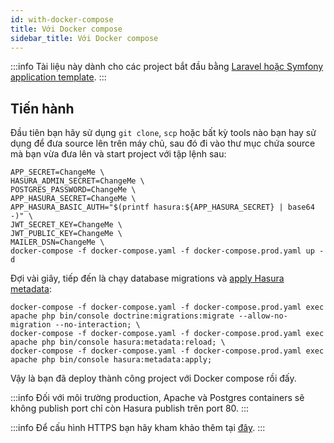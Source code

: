 ```yaml
---
id: with-docker-compose
title: Với Docker compose
sidebar_title: Với Docker compose
---
```


:::info
Tài liệu này dành cho các project bắt đầu bằng [Laravel hoặc Symfony application template](../02-installation/02-application-template.md).
:::


## Tiến hành 

Đầu tiên bạn hãy sử dụng `git clone`, `scp` hoặc bất kỳ tools nào bạn hay sử dụng để đưa source lên trên máy chủ, sau đó đi vào
thư mục chứa source mà bạn vừa đưa lên và start project với tập lệnh sau:

```shell
APP_SECRET=ChangeMe \
HASURA_ADMIN_SECRET=ChangeMe \
POSTGRES_PASSWORD=ChangeMe \
APP_HASURA_SECRET=ChangeMe \
APP_HASURA_BASIC_AUTH="$(printf hasura:${APP_HASURA_SECRET} | base64 -)" \
JWT_SECRET_KEY=ChangeMe \
JWT_PUBLIC_KEY=ChangeMe \
MAILER_DSN=ChangeMe \
docker-compose -f docker-compose.yaml -f docker-compose.prod.yaml up -d
```

Đợi vài giây, tiếp đến là chạy database migrations và [apply Hasura metadata](../07-manage-metadata/02-apply-metadata.md):

```shell
docker-compose -f docker-compose.yaml -f docker-compose.prod.yaml exec apache php bin/console doctrine:migrations:migrate --allow-no-migration --no-interaction; \
docker-compose -f docker-compose.yaml -f docker-compose.prod.yaml exec apache php bin/console hasura:metadata:reload; \
docker-compose -f docker-compose.yaml -f docker-compose.prod.yaml exec apache php bin/console hasura:metadata:apply;
```

Vậy là bạn đã deploy thành công project với Docker compose rồi đấy.

:::info
Đối với môi trường production, Apache và Postgres containers sẽ không publish port chỉ còn Hasura publish trên port 80. 
:::

:::info
Để cấu hình HTTPS bạn hãy kham khảo thêm tại [đây](https://hasura.io/docs/latest/graphql/core/deployment/enable-https.html). 
:::